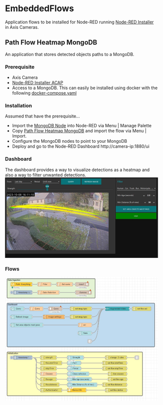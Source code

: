 # EmbeddedFlows
Application flows to be installed for Node-RED running [Node-RED Installer](https://pandosme.github.io/acap/node-red/2023/09/12/nodered-acap.html) in Axis Cameras.  

## Path Flow Heatmap MongoDB
An application that stores detected objects paths to a MongoDB.

### Prerequisite
* Axis Camera
* [Node-RED Installer ACAP](https://pandosme.github.io/acap/node-red/2023/09/12/nodered-acap.html)
* Access to a MongoDB. This can easily be installed using docker with the following [docker-compose.yaml](https://github.com/pandosme/EmbeddedFlows/raw/main/resources/mongodb/docker-compose.yaml)

### Installation
Assumed that have the prerequisite...
* Import the [MongoDB Node](node-red-node-mongodb) into Node-RED via Menu | Manage Palette
* Copy [Path Flow Heatmap MongoDB](https://github.com/pandosme/EmbeddedFlows/raw/main/flows/Path%20Heatmap%20MongoDB.json) and import the flow via Menu | Import.
* Configure the MongoDB nodes to point to your MongoDB
* Deploy and go to the Node-RED Dashboard http://camera-ip:1880/ui
    
### Dashboard
The dashboard provides a way to visualize detections as a heatmap and also a way to filter unwanted detections.
![dashboard](/images/dashboard_path_heatmap.jpg)

### Flows
![dashboard](/images/flow_path_heatmap.jpg)

